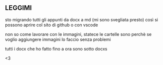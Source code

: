 ## LEGGIMI

sto migrando tutti gli appunti da docx a md (mi sono svegliata presto) così si possono aprire col sito di github o con vscode

non so come lavorare con le immagini, statece le cartelle sono perchè se voglio aggiungere immagini lo faccio senza problemi

tutti i docx che ho fatto fino a ora sono sotto docxs

<3
